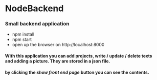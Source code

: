 # NodeBackend
### Small backend application 
* npm install
* npm start
* open up the browser on http://localhost:8000

#### With this application you can add projects, write / update / delete texts and adding a picture. They are stored in a json file.
#### by clicking the <em>show front end page</em> button you can see the contents.
